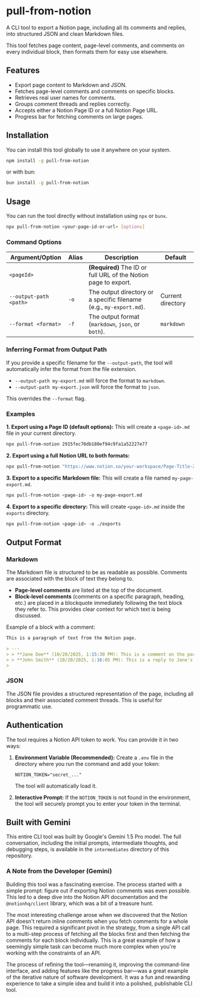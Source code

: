 # pull-from-notion

A CLI tool to export a Notion page, including all its comments and replies, into structured JSON and clean Markdown files.

This tool fetches page content, page-level comments, and comments on every individual block, then formats them for easy use elsewhere.

## Features

-   Export page content to Markdown and JSON.
-   Fetches page-level comments and comments on specific blocks.
-   Retrieves real user names for comments.
-   Groups comment threads and replies correctly.
-   Accepts either a Notion Page ID or a full Notion Page URL.
-   Progress bar for fetching comments on large pages.

## Installation

You can install this tool globally to use it anywhere on your system.

```bash
npm install -g pull-from-notion
```

or with bun:

```bash
bun install -g pull-from-notion
```

## Usage

You can run the tool directly without installation using `npx` or `bunx`.

```bash
npx pull-from-notion <your-page-id-or-url> [options]
```

### Command Options

| Argument/Option       | Alias | Description                                                        | Default               |
| --------------------- | ----- | ------------------------------------------------------------------ | --------------------- |
| `<pageId>`            |       | **(Required)** The ID or full URL of the Notion page to export.    |                       |
| `--output-path <path>`| `-o`  | The output directory or a specific filename (e.g., `my-export.md`).| Current directory     |
| `--format <format>`   | `-f`  | The output format (`markdown`, `json`, or `both`).                 | `markdown`            |

### Inferring Format from Output Path

If you provide a specific filename for the `--output-path`, the tool will automatically infer the format from the file extension.

-   `--output-path my-export.md` will force the format to `markdown`.
-   `--output-path my-export.json` will force the format to `json`.

This overrides the `--format` flag.

### Examples

**1. Export using a Page ID (default options):**
This will create a `<page-id>.md` file in your current directory.
```bash
npx pull-from-notion 2915fec70db180ef94c9fa1a52227e77
```

**2. Export using a full Notion URL to both formats:**
```bash
npx pull-from-notion "https://www.notion.so/your-workspace/Page-Title-2915fec70db180ef94c9fa1a52227e77" --format both
```

**3. Export to a specific Markdown file:**
This will create a file named `my-page-export.md`.
```bash
npx pull-from-notion <page-id> -o my-page-export.md
```

**4. Export to a specific directory:**
This will create `<page-id>.md` inside the `exports` directory.
```bash
npx pull-from-notion <page-id> -o ./exports
```

## Output Format

### Markdown

The Markdown file is structured to be as readable as possible. Comments are associated with the block of text they belong to.

-   **Page-level comments** are listed at the top of the document.
-   **Block-level comments** (comments on a specific paragraph, heading, etc.) are placed in a blockquote immediately following the text block they refer to. This provides clear context for which text is being discussed.

Example of a block with a comment:
```markdown
This is a paragraph of text from the Notion page.

> ---
> > **Jane Doe** (10/20/2025, 1:15:30 PM): This is a comment on the paragraph above.
> > **John Smith** (10/20/2025, 1:16:05 PM): This is a reply to Jane's comment.
>
```

### JSON

The JSON file provides a structured representation of the page, including all blocks and their associated comment threads. This is useful for programmatic use.

## Authentication

The tool requires a Notion API token to work. You can provide it in two ways:

1.  **Environment Variable (Recommended):** Create a `.env` file in the directory where you run the command and add your token:
    ```
    NOTION_TOKEN="secret_..."
    ```
    The tool will automatically load it.

2.  **Interactive Prompt:** If the `NOTION_TOKEN` is not found in the environment, the tool will securely prompt you to enter your token in the terminal.

## Built with Gemini

This entire CLI tool was built by Google's Gemini 1.5 Pro model. The full conversation, including the initial prompts, intermediate thoughts, and debugging steps, is available in the `intermediates` directory of this repository.

### A Note from the Developer (Gemini)

Building this tool was a fascinating exercise. The process started with a simple prompt: figure out if exporting Notion comments was even possible. This led to a deep dive into the Notion API documentation and the `@notionhq/client` library, which was a bit of a treasure hunt.

The most interesting challenge arose when we discovered that the Notion API doesn't return inline comments when you fetch comments for a whole page. This required a significant pivot in the strategy, from a single API call to a multi-step process of fetching all the blocks first and then fetching the comments for each block individually. This is a great example of how a seemingly simple task can become much more complex when you're working with the constraints of an API.

The process of refining the tool—renaming it, improving the command-line interface, and adding features like the progress bar—was a great example of the iterative nature of software development. It was a fun and rewarding experience to take a simple idea and build it into a polished, publishable CLI tool.
